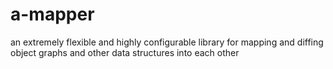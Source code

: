  a-mapper
 ========

an extremely flexible and highly configurable library for mapping and diffing object graphs and other data structures into each other
